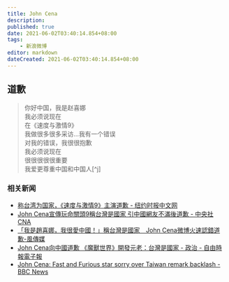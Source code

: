 ```yaml
---
title: John Cena
description:
published: true
date: 2021-06-02T03:40:14.854+08:00
tags:
    - 新浪微博
editor: markdown
dateCreated: 2021-06-02T03:40:14.854+08:00
---
```


## 道歉

> 你好中国，我是赵喜娜<br>
> 我必须说现在<br>
> 在《速度与激情9》<br>
> 我做很多很多采访...我有一个错误<br>
> 对我的错误，我很很抱歉<br>
> 我必须说现在<br>
> 很很很很很重要<br>
> 我爱更尊重中国和中国人[^j]

[^jcr]: [你好中国，我是赵喜娜 我必须说现在 在速... 来自RealWWEJohnCena - 微博](https://archive.ph/gWToB "https://weibo.com/3477696732/Kh0DJbh7C")

### 相关新闻

+ [称台湾为国家，《速度与激情9》主演道歉 - 纽约时报中文网](https://web.archive.org/web/20210531042519/https://cn.nytimes.com/china/20210526/john-cena-taiwan-apology/)
+ [John Cena宣傳玩命關頭9稱台灣是國家 引中國網友不滿後道歉 - 中央社 CNA](https://web.archive.org/web/20210527210817/https://www.cna.com.tw/news/amov/202105250074.aspx)
+ [「我是趙喜娜，我很愛中國！」稱台灣是國家　John Cena微博火速認錯道歉-風傳媒](https://web.archive.org/web/20210530224222/https://www.storm.mg/article/3703292)
+ [John Cena向中國道歉 《魔獸世界》開發元老：台灣是國家 - 政治 - 自由時報電子報](https://web.archive.org/web/20210526175855/https://news.ltn.com.tw/news/politics/breakingnews/3547682)
+ [John Cena: Fast and Furious star sorry over Taiwan remark backlash - BBC News](https://web.archive.org/web/20211006092942/https://www.bbc.com/news/world-asia-57241053)

<!--
[Taiwan Was a Covid Haven for Performers. Then Cases Flared. - The New York Times](https://web.archive.org/web/20210531173504/https://www.nytimes.com/2021/05/25/arts/music/taiwan-covid-shutdown-music.html)
-->

